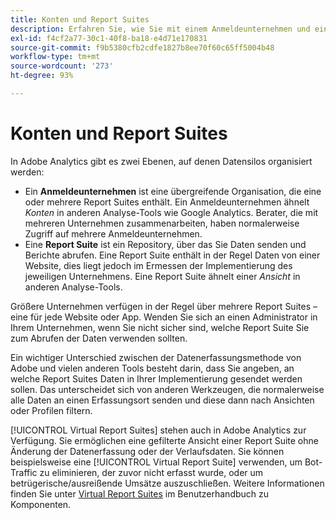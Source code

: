```yaml
---
title: Konten und Report Suites
description: Erfahren Sie, wie Sie mit einem Anmeldeunternehmen und einer Report Suite Datensilos in Adobe Analytics organisieren können.
exl-id: f4cf2a77-30c1-40f8-ba18-e4d71e170831
source-git-commit: f9b5380cfb2cdfe1827b8ee70f60c65ff5004b48
workflow-type: tm+mt
source-wordcount: '273'
ht-degree: 93%

---
```


# Konten und Report Suites

In Adobe Analytics gibt es zwei Ebenen, auf denen Datensilos organisiert werden:

* Ein **Anmeldeunternehmen** ist eine übergreifende Organisation, die eine oder mehrere Report Suites enthält. Ein Anmeldeunternehmen ähnelt *Konten* in anderen Analyse-Tools wie Google Analytics. Berater, die mit mehreren Unternehmen zusammenarbeiten, haben normalerweise Zugriff auf mehrere Anmeldeunternehmen.
* Eine **Report Suite** ist ein Repository, über das Sie Daten senden und Berichte abrufen. Eine Report Suite enthält in der Regel Daten von einer Website, dies liegt jedoch im Ermessen der Implementierung des jeweiligen Unternehmens. Eine Report Suite ähnelt einer *Ansicht* in anderen Analyse-Tools.

Größere Unternehmen verfügen in der Regel über mehrere Report Suites – eine für jede Website oder App. Wenden Sie sich an einen Administrator in Ihrem Unternehmen, wenn Sie nicht sicher sind, welche Report Suite Sie zum Abrufen der Daten verwenden sollten.

Ein wichtiger Unterschied zwischen der Datenerfassungsmethode von Adobe und vielen anderen Tools besteht darin, dass Sie angeben, an welche Report Suites Daten in Ihrer Implementierung gesendet werden sollen. Das unterscheidet sich von anderen Werkzeugen, die normalerweise alle Daten an einen Erfassungsort senden und diese dann nach Ansichten oder Profilen filtern.

[!UICONTROL Virtual Report Suites] stehen auch in Adobe Analytics zur Verfügung. Sie ermöglichen eine gefilterte Ansicht einer Report Suite ohne Änderung der Datenerfassung oder der Verlaufsdaten. Sie können beispielsweise eine [!UICONTROL Virtual Report Suite] verwenden, um Bot-Traffic zu eliminieren, der zuvor nicht erfasst wurde, oder um betrügerische/ausreißende Umsätze auszuschließen. Weitere Informationen finden Sie unter [Virtual Report Suites](/help/components/vrs/vrs-about.md) im Benutzerhandbuch zu Komponenten.
